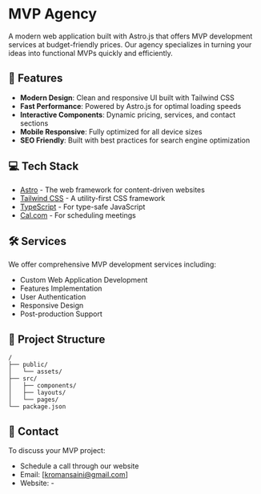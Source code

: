 # MVP Agency

A modern web application built with Astro.js that offers MVP development services at budget-friendly prices. Our agency specializes in turning your ideas into functional MVPs quickly and efficiently.

## 🚀 Features

- **Modern Design**: Clean and responsive UI built with Tailwind CSS
- **Fast Performance**: Powered by Astro.js for optimal loading speeds
- **Interactive Components**: Dynamic pricing, services, and contact sections
- **Mobile Responsive**: Fully optimized for all device sizes
- **SEO Friendly**: Built with best practices for search engine optimization

## 💻 Tech Stack

- [Astro](https://astro.build/) - The web framework for content-driven websites
- [Tailwind CSS](https://tailwindcss.com/) - A utility-first CSS framework
- [TypeScript](https://www.typescriptlang.org/) - For type-safe JavaScript
- [Cal.com](https://cal.com/) - For scheduling meetings

## 🛠️ Services

We offer comprehensive MVP development services including:
- Custom Web Application Development
- Features Implementation
- User Authentication
- Responsive Design
- Post-production Support





## 📝 Project Structure

```
/
├── public/
│   └── assets/
├── src/
│   ├── components/
│   ├── layouts/
│   └── pages/
└── package.json
```

## 🤝 Contact

To discuss your MVP project:
- Schedule a call through our website
- Email: [kromansaini@gmail.com]
- Website: -

